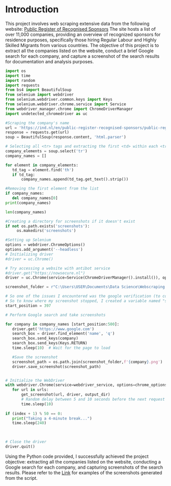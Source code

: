 <h1><a name="introduction">Introduction</a></h1>
<p>This project involves web scraping extensive data from the following website: <a class="link" href="<https://ind.nl/en/public-register-recognised-sponsors/public-register-regular-labour-and-highly-skilled-migrants">Public Register of Recognised Sponsors</a>
 The site hosts a list of over 11,000 companies, providing an overview of recognized sponsors for residence purposes, specifically those hiring Regular Labour and Highly Skilled Migrants from various countries. The objective of this project is to extract all the companies listed on the website, conduct a brief Google search for each company, and capture a screenshot of the search results for documentation and analysis purposes.</p>  

 ```python
import os
import time
import random
import requests
from bs4 import BeautifulSoup
from selenium import webdriver
from selenium.webdriver.common.keys import Keys
from selenium.webdriver.chrome.service import Service
from webdriver_manager.chrome import ChromeDriverManager
import undetected_chromedriver as uc

#Scraping the company's name
url = 'https://ind.nl/en/public-register-recognised-sponsors/public-register-regular-labour-and-highly-skilled-migrants'
response = requests.get(url)
soup = BeautifulSoup(response.content, 'html.parser')

# Selecting all <tr> tags and extracting the first <td> within each <tr>
company_elements = soup.select('tr')
company_names = []

for element in company_elements:
    td_tag = element.find('th')
    if td_tag:
        company_names.append(td_tag.get_text().strip())

#Removing the first element from the list
if company_names:
    del company_names[0]
print(company_names)

len(company_names)

#Creating a directory for screenshots if it doesn't exist
if not os.path.exists('screenshots'):
      os.makedirs('screenshots')

#Setting up Selenium
options = webdriver.ChromeOptions()
options.add_argument('--headless')
# Initializing driver 
#driver = uc.Chrome() 
 
# Try accessing a website with antibot service 
#driver.get("https://nowsecure.nl")
driver = uc.Chrome(service=Service(ChromeDriverManager().install()), options=options)

screenshot_folder = r"C:\Users\USER\Documents\Data Science\Webscraping Project\Screenshots"

# So one of the issues I encountered was the google verification (to confirm if the search was from a robot or human), So in most cases I had to stop the code from running.
# So to know where my screenshot stopped, I created a variable named "start_position"
start_position = 397

# Perform Google search and take screenshots

for company in company_names [start_position:500]:
    driver.get('https://www.google.com')
    search_box = driver.find_element('name', 'q')
    search_box.send_keys(company)
    search_box.send_keys(Keys.RETURN)
    time.sleep(10)  # Wait for the page to load

    #Save the screenshot
    screenshot_path = os.path.join(screenshot_folder,f'{company}.png')
    driver.save_screenshot(screenshot_path)

 
# Initialize the WebDriver
with webdriver.Chrome(service=webdriver_service, options=chrome_options) as driver:
    for url in urls:
        get_screenshot(url, driver, output_dir)
        # Random delay between 5 and 10 seconds before the next request
        time.sleep(10)
        
if (index + 1) % 50 == 0:
    print("Taking a 4-minute break...")
    time.sleep(240)
    
    

# Close the driver
driver.quit()
```  
<p> Using the Python code provided, I successfully achieved the project objective: extracting all the companies listed on the website, conducting a Google search for each company, and capturing screenshots of the search results. Please refer to the <a class="link" href="<https://drive.google.com/drive/folders/1Jh00oCCLAdQAj-RoK0cXwHss1GTWRDg5?usp=drive_link">Link</a> for examples of the screenshots generated from the script. </p>

